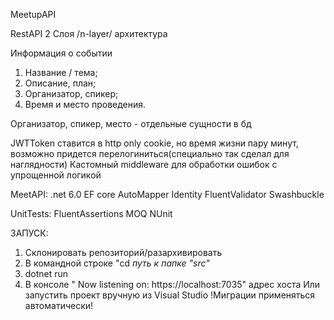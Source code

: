 MeetupAPI

RestAPI
2 Слоя /n-layer/ архитектура

Информация о событии
1. Название / тема;
2. Описание, план;
3. Организатор, спикер;
4. Время и место проведения.

Организатор, спикер, место - отдельные сущности в бд

JWTToken ставится в http only cookie, но время жизни пару минут, возможно придется перелогиниться(специально так сделал для наглядности)
Кастомный middleware для обработки ошибок с упрощенной логикой

MeetAPI:
.net 6.0
EF core
AutoMapper
Identity
FluentValidator
Swashbuckle

UnitTests:
FluentAssertions
MOQ
NUnit

ЗАПУСК:
1. Склонировать репозиторий/разархивировать 
2. В командной строке "cd *путь к папке "src"*
3. dotnet run
4. В консоле " Now listening on: https://localhost:7035" адрес хоста
Или запустить проект вручную из Visual Studio
!Миграции применяться автоматически!
